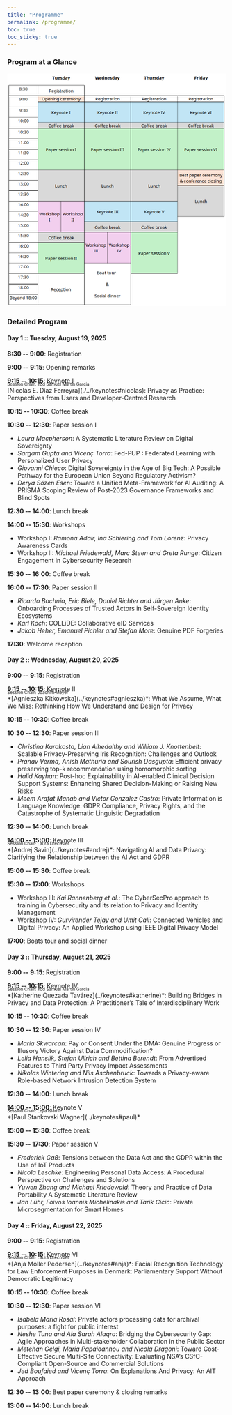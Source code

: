```yaml
---
title: "Programme"
permalink: /programme/
toc: true
toc_sticky: true
---
```


### Program at a Glance
![IFIP Summer School 2025 Program](../assets/images/IFIPSC25_program_at_a_glance.png)

### Detailed Program
#### Day 1 :: Tuesday, August 19, 2025
**8:30 -- 9:00**: Registration

**9:00 -- 9:15**: Opening remarks

**9:15 -- 10:15**: Keynote I
<div style="margin-top:-20px; font-size: 70%;">Session Chair: Yod Samuel Martin Garcia</div>
[Nicolás E. Díaz Ferreyra](./../keynotes#nicolas): Privacy as Practice: Perspectives from Users and Developer-Centred Research

**10:15 -- 10:30**: Coffee break

**10:30 -- 12:30**: Paper session I
* *Laura Macpherson*: A Systematic Literature Review on Digital Sovereignty
* *Sargam Gupta and Vicenç Torra*: Fed-PUP : Federated Learning with Personalized User Privacy
* *Giovanni Chieco*: Digital Sovereignty in the Age of Big Tech: A Possible Pathway for the European Union Beyond Regulatory Activism?
* *Derya Sözen Esen*: Toward a Unified Meta-Framework for AI Auditing: A PRISMA Scoping Review of Post-2023 Governance Frameworks and Blind Spots

**12:30 -- 14:00**: Lunch break

**14:00 -- 15:30**: Workshops
* Workshop I: *Ramona Adair, Ina Schiering and Tom Lorenz*: Privacy Awareness Cards
* Workshop II: *Michael Friedewald, Marc Steen and Greta Runge*: Citizen Engagement in Cybersecurity Research

**15:30 -- 16:00**: Coffee break

**16:00 -- 17:30**: Paper session II
* *Ricardo Bochnia, Eric Biele, Daniel Richter and Jürgen Anke*: Onboarding Processes of Trusted Actors in Self-Sovereign Identity Ecosystems
* *Karl Koch*: COLLiDE: Collaborative eID Services
* *Jakob Heher, Emanuel Pichler and Stefan More*: Genuine PDF Forgeries

**17:30**: Welcome reception

#### Day 2 :: Wednesday, August 20, 2025
**9:00 -- 9:15**: Registration

**9:15 -- 10:15**: Keynote II
<div style="margin-top:-20px; font-size: 70%;">Session Chair: Joachim Meyer</div>
*[Agnieszka Kitkowska](../keynotes#agnieszka)*: What We Assume, What We Miss: Rethinking How We Understand and Design for Privacy

**10:15 -- 10:30**: Coffee break

**10:30 -- 12:30**: Paper session III
* *Christina Karakosta, Lian Alhedaithy and William J. Knottenbelt*: Scalable Privacy-Preserving Iris Recognition: Challenges and Outlook
* *Pranav Verma, Anish Mathuria and Sourish Dasgupta*: Efficient privacy preserving top-k recommendation using homomorphic sorting
* *Halid Kayhan*: Post-hoc Explainability in AI-enabled Clinical Decision Support Systems: Enhancing Shared Decision-Making or Raising New Risks
* *Meem Arafat Manab and Victor Gonzalez Castro*: Private Information is Language Knowledge: GDPR Compliance, Privacy Rights, and the Catastrophe of Systematic Linguistic Degradation

**12:30 -- 14:00**: Lunch break

**14:00 -- 15:00**: Keynote III
<div style="margin-top:-20px; font-size: 70%;">Session Chair: Laura Drechsler</div>
*[Andrej Savin](../keynotes#andrej)*: Navigating AI and Data Privacy: Clarifying the Relationship between the AI Act and GDPR 

**15:00 -- 15:30**: Coffee break

**15:30 -- 17:00**: Workshops
* Workshop III: *Kai Rannenberg et al.*: The CyberSecPro approach to training in Cybersecurity and its relation to Privacy and Identity Management
* Workshop IV: *Gurvirender Tejay and Umit Cali*: Connected Vehicles and Digital Privacy: An Applied Workshop using IEEE Digital Privacy Model

**17:00**: Boats tour and social dinner


#### Day 3 :: Thursday, August 21, 2025
**9:00 -- 9:15**: Registration

**9:15 -- 10:15**: Keynote IV
<div style="margin-top:-20px; font-size: 70%;">Session Chair: Yod Samuel Martin Garcia</div>
*[Katherine Quezada Tavárez](../keynotes#katherine)*: Building Bridges in Privacy and Data Protection: A Practitioner’s Tale of Interdisciplinary Work

**10:15 -- 10:30**: Coffee break

**10:30 -- 12:30**: Paper session IV
* *Maria Skwarcan*: Pay or Consent Under the DMA: Genuine Progress or Illusory Victory Against Data Commodification?
* *Lelia Hanslik, Stefan Ullrich and Bettina Berendt*: From Advertised Features to Third Party Privacy Impact Assessments
* *Nikolas Wintering and Nils Aschenbruck*: Towards a Privacy-aware Role-based Network Intrusion Detection System

**12:30 -- 14:00**: Lunch break

**14:00 -- 15:00**: Keynote V
<div style="margin-top:-20px; font-size: 70%;">Session Chair: Lejla Islami</div>
*[Paul Stankovski Wagner](../keynotes#paul)*

**15:00 -- 15:30**: Coffee break

**15:30 -- 17:30**: Paper session V
* *Frederick Gaß*: Tensions between the Data Act and the GDPR within the Use of IoT Products
* *Nicola Leschke*: Engineering Personal Data Access: A Procedural Perspective on Challenges and Solutions
* *Yuwen Zhang and Michael Friedewald*: Theory and Practice of Data Portability A Systematic Literature Review 
* *Jan Lühr, Foivos Ioannis Michelinakis and Tarik Cicic*: Private Microsegmentation for Smart Homes


#### Day 4 :: Friday, August 22, 2025
**9:00 -- 9:15**: Registration

**9:15 -- 10:15**: Keynote VI
<div style="margin-top:-20px; font-size: 70%;">Session Chair: Laura Drechsler</div>
*[Anja Moller Pedersen](../keynotes#anja)*:  Facial Recognition Technology for Law Enforcement Purposes in Denmark: Parliamentary Support Without Democratic Legitimacy

**10:15 -- 10:30**: Coffee break

**10:30 -- 12:30**: Paper session VI
* *Isabela Maria Rosal*: Private actors processing data for archival purposes: a fight for public interest
* *Neshe Tuna and Ala Sarah Alaqra*: Bridging the Cybersecurity Gap: Agile Approaches in Multi-stakeholder Collaboration in the Public Sector
* *Metehan Gelgi, Maria Papaioannou and Nicola Dragoni*: Toward Cost-Effective Secure Multi-Site Connectivity: Evaluating NSA’s CSfC-Compliant Open-Source and Commercial Solutions
* *Jed Boufaied and Vicenç Torra*: On Explanations And Privacy: An AIT Approach

**12:30 -- 13:00**: Best paper ceremony & closing remarks

**13:00 -- 14:00**: Lunch break


